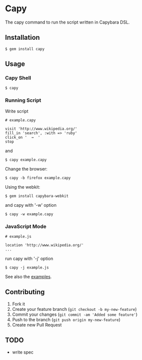 # Capy

The capy command to run the script written in Capybara DSL.

## Installation

    $ gem install capy

## Usage

### Capy Shell

    $ capy

### Running Script

Write script

    # example.capy

    visit 'http://www.wikipedia.org/'
    fill_in 'search', :with => 'ruby'
    click_on '  →  '
    stop

and

    $ capy example.capy

Change the browser:

    $ capy -b firefox example.capy

Using the webkit:

    $ gem install capybara-webkit

and capy with '-w' option

    $ capy -w example.capy

### JavaScript Mode

    # example.js

    location 'http://www.wikipedia.org/'
    ...

run capy with '-j' option

    $ capy -j example.js

See also the [examples](https://github.com/jugyo/capy/tree/master/examples).

## Contributing

1. Fork it
2. Create your feature branch (`git checkout -b my-new-feature`)
3. Commit your changes (`git commit -am 'Added some feature'`)
4. Push to the branch (`git push origin my-new-feature`)
5. Create new Pull Request

## TODO

* write spec
